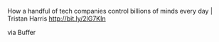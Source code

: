 How a handful of tech companies control billions of minds every day | Tristan Harris http://bit.ly/2lG7KIn

via Buffer